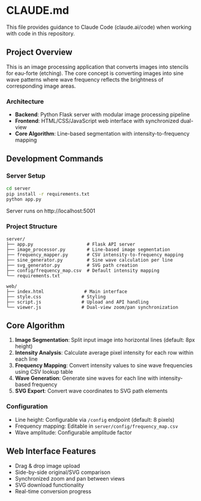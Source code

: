 # CLAUDE.md

This file provides guidance to Claude Code (claude.ai/code) when working with code in this repository.

## Project Overview

This is an image processing application that converts images into stencils for eau-forte (etching). The core concept is converting images into sine wave patterns where wave frequency reflects the brightness of corresponding image areas.

### Architecture
- **Backend**: Python Flask server with modular image processing pipeline
- **Frontend**: HTML/CSS/JavaScript web interface with synchronized dual-view
- **Core Algorithm**: Line-based segmentation with intensity-to-frequency mapping

## Development Commands

### Server Setup
```bash
cd server
pip install -r requirements.txt
python app.py
```
Server runs on http://localhost:5001

### Project Structure
```
server/
├── app.py                    # Flask API server
├── image_processor.py        # Line-based image segmentation
├── frequency_mapper.py       # CSV intensity-to-frequency mapping
├── sine_generator.py         # Sine wave calculation per line
├── svg_generator.py          # SVG path creation
├── config/frequency_map.csv  # Default intensity mapping
└── requirements.txt

web/
├── index.html               # Main interface
├── style.css               # Styling
├── script.js               # Upload and API handling
└── viewer.js               # Dual-view zoom/pan synchronization
```

## Core Algorithm

1. **Image Segmentation**: Split input image into horizontal lines (default: 8px height)
2. **Intensity Analysis**: Calculate average pixel intensity for each row within each line
3. **Frequency Mapping**: Convert intensity values to sine wave frequencies using CSV lookup table
4. **Wave Generation**: Generate sine waves for each line with intensity-based frequency
5. **SVG Export**: Convert wave coordinates to SVG path elements

### Configuration
- Line height: Configurable via `/config` endpoint (default: 8 pixels)
- Frequency mapping: Editable in `server/config/frequency_map.csv`
- Wave amplitude: Configurable amplitude factor

## Web Interface Features
- Drag & drop image upload
- Side-by-side original/SVG comparison
- Synchronized zoom and pan between views
- SVG download functionality
- Real-time conversion progress